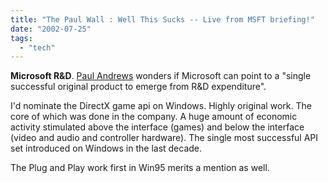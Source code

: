```yaml
---
title: "The Paul Wall : Well This Sucks -- Live from MSFT briefing!"
date: "2002-07-25"
tags: 
  - "tech"
---
```


**Microsoft R&D**. [Paul Andrews](http://www.paulandrews.com/2002/07/25) wonders if Microsoft can point to a "single successful original product to emerge from R&D expenditure".

I'd nominate the DirectX game api on Windows. Highly original work. The core of which was done in the company. A huge amount of economic activity stimulated above the interface (games) and below the interface (video and audio and controller hardware). The single most successful API set introduced on Windows in the last decade.

The Plug and Play work first in Win95 merits a mention as well.
